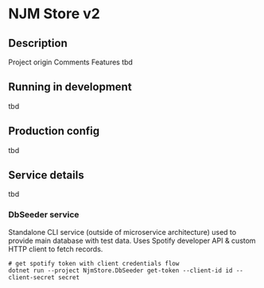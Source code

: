 # NJM Store v2

## Description

Project origin
Comments
Features
tbd

## Running in development

tbd

## Production config

tbd

## Service details

tbd

### DbSeeder service

Standalone CLI service (outside of microservice architecture) used to provide main database with test data. Uses 
Spotify developer API & custom HTTP client to fetch records.

```shell
# get spotify token with client credentials flow
dotnet run --project NjmStore.DbSeeder get-token --client-id id --client-secret secret
```